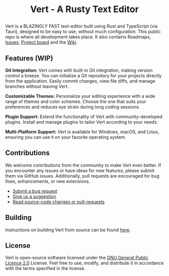 # <p align="center"> Vert - A Rusty Text Editor </p>

Vert is a BLAZINGLY FAST text-editor built using Rust and TypeScript (via Tauri), designed to be easy to use, without much configuration. This public repo is where all development takes place. It also contains Roadmaps, <a href="https://github.com/davidgordon12/Vert/issues">Issues</a>, <a href="https://github.com/users/davidgordon12/projects/3">Project board</a> and the <a href="https://github.com/davidgordon12/Vert/wiki">Wiki</a>.

## Features (WIP)

**Git Integration:** Vert comes with built-in Git integration, making version control a breeze. You can initialize a Git repository for your projects directly from the application. Easily commit changes, view file diffs, and manage branches without leaving Vert.

**Customizable Themes:** Personalize your editing experience with a wide range of themes and color schemes. Choose the one that suits your preferences and reduces eye strain during long coding sessions.

**Plugin Support:** Extend the functionality of Vert with community-developed plugins. Install and manage plugins to tailor Vert according to your needs.

**Multi-Platform Support:** Vert is available for Windows, macOS, and Linux, ensuring you can use it on your favorite operating system.

## Contributions

We welcome contributions from the community to make Vert even better. If you encounter any issues or have ideas for new features, please submit them via GitHub issues. Additionally, pull requests are encouraged for bug fixes, enhancements, or new extensions.

- <a href="https://github.com/davidgordon12/Vert/issues"> Submit a bug request </a>
- <a href="https://github.com/davidgordon12/Vert/issues"> Give us a suggestion </a>
- <a href="https://github.com/davidgordon12/Vert/pulls"> Read source-code changes or pull-requests </a>

## Building 

Instructions on building Vert from source can be found <a href="https://github.com/davidgordon12/Vert/wiki/Build-Vert-from-source">here</a>.

## License 

Vert is open-source software licensed under the <a href="https://github.com/davidgordon12/Vert/edit/master/LICENSE">GNU General Public Licence 2.0</a> License. Feel free to use, modify, and distribute it in accordance with the terms specified in the license.
